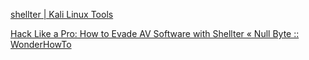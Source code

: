 [shellter | Kali Linux Tools](https://www.kali.org/tools/shellter/)

[Hack Like a Pro: How to Evade AV Software with Shellter « Null Byte :: WonderHowTo](https://null-byte.wonderhowto.com/how-to/hack-like-pro-evade-av-software-with-shellter-0168504/)